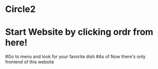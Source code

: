 # Circle2
# Start Website by clicking ordr from here!
#Go to menu and look for your favorite dish 
#As of Now there's only frontend of this website

